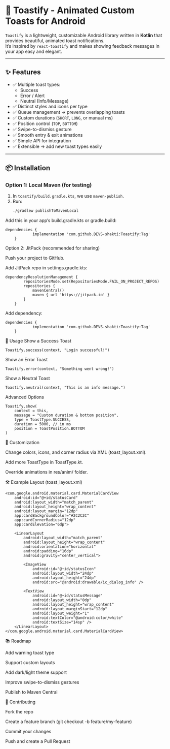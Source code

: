 # 📢 Toastify - Animated Custom Toasts for Android

`Toastify` is a lightweight, customizable Android library written in **Kotlin** that provides beautiful, animated toast notifications.  
It’s inspired by `react-toastify` and makes showing feedback messages in your app easy and elegant.

---

## ✨ Features
- ✅ Multiple toast types:
  - Success  
  - Error / Alert  
  - Neutral (Info/Message)  
- ✅ Distinct styles and icons per type  
- ✅ Queue management → prevents overlapping toasts  
- ✅ Custom durations (`SHORT`, `LONG`, or manual ms)  
- ✅ Position control (`TOP`, `BOTTOM`)  
- ✅ Swipe-to-dismiss gesture  
- ✅ Smooth entry & exit animations  
- ✅ Simple API for integration  
- ✅ Extensible → add new toast types easily  

---

## 📦 Installation

### Option 1: Local Maven (for testing)
1. In `toastify/build.gradle.kts`, we use `maven-publish`.  
2. Run:
   ```bash
   ./gradlew publishToMavenLocal
Add this in your app’s build.gradle.kts or gradle.build:

```
dependencies {
	        implementation 'com.github.DEVS-shakti:Toastify:Tag'
	}
```

Option 2: JitPack (recommended for sharing)

Push your project to GitHub.

Add JitPack repo in settings.gradle.kts:

```
dependencyResolutionManagement {
		repositoriesMode.set(RepositoriesMode.FAIL_ON_PROJECT_REPOS)
		repositories {
			mavenCentral()
			maven { url 'https://jitpack.io' }
		}
	}
```


Add dependency:

```
dependencies {
	        implementation 'com.github.DEVS-shakti:Toastify:Tag'
	}
```

🚀 Usage
Show a Success Toast
```
Toastify.success(context, "Login successful!")
```

Show an Error Toast
```
Toastify.error(context, "Something went wrong!")
```

Show a Neutral Toast
```
Toastify.neutral(context, "This is an info message.")
```

Advanced Options
```
Toastify.show(
    context = this,
    message = "Custom duration & bottom position",
    type = ToastType.SUCCESS,
    duration = 5000, // in ms
    position = ToastPosition.BOTTOM
)
```

🎨 Customization

Change colors, icons, and corner radius via XML (toast_layout.xml).

Add more ToastType in ToastType.kt.

Override animations in res/anim/ folder.

🛠️ Example Layout (toast_layout.xml)
```
<com.google.android.material.card.MaterialCardView
    android:id="@+id/statusCard"
    android:layout_width="match_parent"
    android:layout_height="wrap_content"
    android:layout_margin="12dp"
    app:cardBackgroundColor="#2C2C2C"
    app:cardCornerRadius="12dp"
    app:cardElevation="6dp">

    <LinearLayout
        android:layout_width="match_parent"
        android:layout_height="wrap_content"
        android:orientation="horizontal"
        android:padding="16dp"
        android:gravity="center_vertical">

        <ImageView
            android:id="@+id/statusIcon"
            android:layout_width="24dp"
            android:layout_height="24dp"
            android:src="@android:drawable/ic_dialog_info" />

        <TextView
            android:id="@+id/statusMessage"
            android:layout_width="0dp"
            android:layout_height="wrap_content"
            android:layout_marginStart="12dp"
            android:layout_weight="1"
            android:textColor="@android:color/white"
            android:textSize="14sp" />
    </LinearLayout>
</com.google.android.material.card.MaterialCardView>
```

📚 Roadmap

 Add warning toast type

 Support custom layouts

 Add dark/light theme support

 Improve swipe-to-dismiss gestures

 Publish to Maven Central

🤝 Contributing

Fork the repo

Create a feature branch (git checkout -b feature/my-feature)

Commit your changes

Push and create a Pull Request



